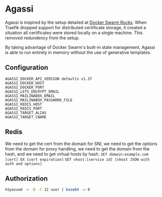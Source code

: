 # Agassi
Agassi is inspired by the setup detailed at [Docker Swarm Rocks](https://dockerswarm.rocks/). When Traefik dropped support for distributed certificate storage, it created a situation all certificates were stored locally on a single machine. This removed redundency from the setup.

By taking advantage of Docker Swarm's built-in state management, Agassi is able to run entirely in memory without the use of generative templates.

## Configuration
```
AGASSI_DOCKER_API_VERSION defaults v1.37
AGASSI_DOCKER_HOST
AGASSI_DOCKER_PORT
AGASSI_LETS_ENCRYPT_EMAIL
AGASSI_MAILINABOX_EMAIL
AGASSI_MAILINABOX_PASSWORD_FILE
AGASSI_REDIS_HOST
AGASSI_REDIS_PORT
AGASSI_TARGET_ALIAS
AGASSI_TARGET_CNAME
```
## Redis
We need to get the cert from the domain for SNI, we need to get the options from the domain for proxy handling, we need to get the domain from the hash, and we need to get virtual hosts by hash.
`SET domain:example.com [cert] EX [cert expiration]`
`SET vhost:[service id] [vhost JSON with auth and options]`

## Authorization
```sh
htpasswd -n -B -C 12 user | base64 -w 0
```
